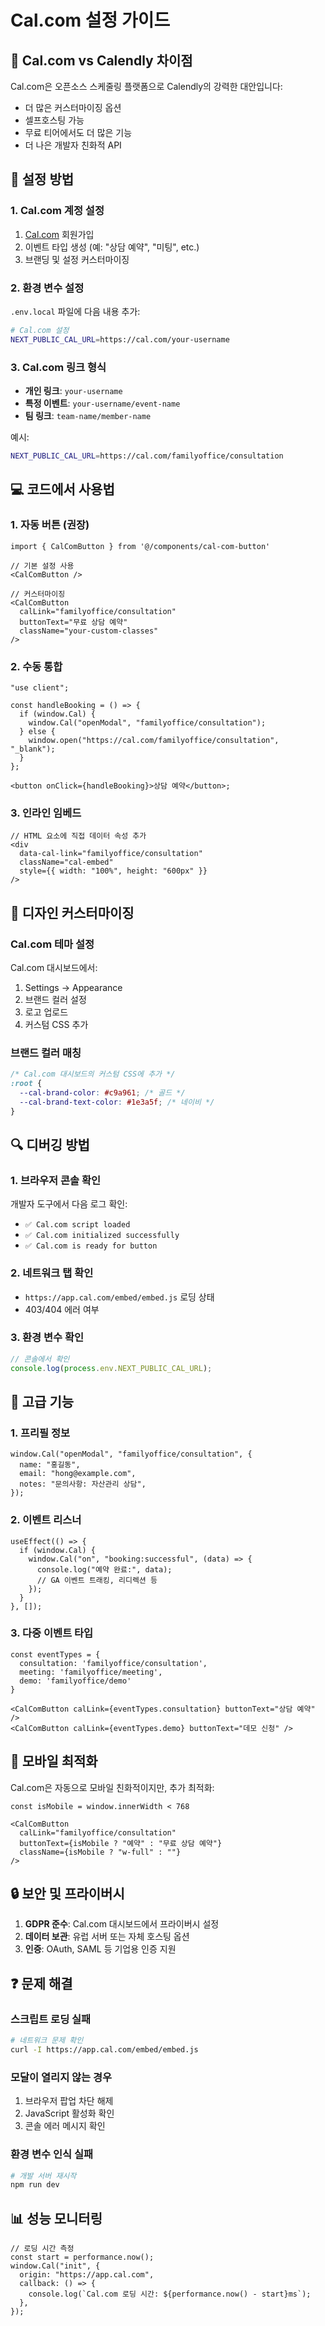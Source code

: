 # Cal.com 설정 가이드

## 🎯 **Cal.com vs Calendly 차이점**

Cal.com은 오픈소스 스케줄링 플랫폼으로 Calendly의 강력한 대안입니다:

- 더 많은 커스터마이징 옵션
- 셀프호스팅 가능
- 무료 티어에서도 더 많은 기능
- 더 나은 개발자 친화적 API

## 🔧 **설정 방법**

### 1. **Cal.com 계정 설정**

1. [Cal.com](https://cal.com) 회원가입
2. 이벤트 타입 생성 (예: "상담 예약", "미팅", etc.)
3. 브랜딩 및 설정 커스터마이징

### 2. **환경 변수 설정**

`.env.local` 파일에 다음 내용 추가:

```bash
# Cal.com 설정
NEXT_PUBLIC_CAL_URL=https://cal.com/your-username
```

### 3. **Cal.com 링크 형식**

- **개인 링크**: `your-username`
- **특정 이벤트**: `your-username/event-name`
- **팀 링크**: `team-name/member-name`

예시:

```bash
NEXT_PUBLIC_CAL_URL=https://cal.com/familyoffice/consultation
```

## 💻 **코드에서 사용법**

### 1. **자동 버튼 (권장)**

```tsx
import { CalComButton } from '@/components/cal-com-button'

// 기본 설정 사용
<CalComButton />

// 커스터마이징
<CalComButton
  calLink="familyoffice/consultation"
  buttonText="무료 상담 예약"
  className="your-custom-classes"
/>
```

### 2. **수동 통합**

```tsx
"use client";

const handleBooking = () => {
  if (window.Cal) {
    window.Cal("openModal", "familyoffice/consultation");
  } else {
    window.open("https://cal.com/familyoffice/consultation", "_blank");
  }
};

<button onClick={handleBooking}>상담 예약</button>;
```

### 3. **인라인 임베드**

```tsx
// HTML 요소에 직접 데이터 속성 추가
<div
  data-cal-link="familyoffice/consultation"
  className="cal-embed"
  style={{ width: "100%", height: "600px" }}
/>
```

## 🎨 **디자인 커스터마이징**

### Cal.com 테마 설정

Cal.com 대시보드에서:

1. Settings → Appearance
2. 브랜드 컬러 설정
3. 로고 업로드
4. 커스텀 CSS 추가

### 브랜드 컬러 매칭

```css
/* Cal.com 대시보드의 커스텀 CSS에 추가 */
:root {
  --cal-brand-color: #c9a961; /* 골드 */
  --cal-brand-text-color: #1e3a5f; /* 네이비 */
}
```

## 🔍 **디버깅 방법**

### 1. **브라우저 콘솔 확인**

개발자 도구에서 다음 로그 확인:

- `✅ Cal.com script loaded`
- `✅ Cal.com initialized successfully`
- `✅ Cal.com is ready for button`

### 2. **네트워크 탭 확인**

- `https://app.cal.com/embed/embed.js` 로딩 상태
- 403/404 에러 여부

### 3. **환경 변수 확인**

```javascript
// 콘솔에서 확인
console.log(process.env.NEXT_PUBLIC_CAL_URL);
```

## 🚀 **고급 기능**

### 1. **프리필 정보**

```tsx
window.Cal("openModal", "familyoffice/consultation", {
  name: "홍길동",
  email: "hong@example.com",
  notes: "문의사항: 자산관리 상담",
});
```

### 2. **이벤트 리스너**

```tsx
useEffect(() => {
  if (window.Cal) {
    window.Cal("on", "booking:successful", (data) => {
      console.log("예약 완료:", data);
      // GA 이벤트 트래킹, 리디렉션 등
    });
  }
}, []);
```

### 3. **다중 이벤트 타입**

```tsx
const eventTypes = {
  consultation: 'familyoffice/consultation',
  meeting: 'familyoffice/meeting',
  demo: 'familyoffice/demo'
}

<CalComButton calLink={eventTypes.consultation} buttonText="상담 예약" />
<CalComButton calLink={eventTypes.demo} buttonText="데모 신청" />
```

## 📱 **모바일 최적화**

Cal.com은 자동으로 모바일 친화적이지만, 추가 최적화:

```tsx
const isMobile = window.innerWidth < 768

<CalComButton
  calLink="familyoffice/consultation"
  buttonText={isMobile ? "예약" : "무료 상담 예약"}
  className={isMobile ? "w-full" : ""}
/>
```

## 🔒 **보안 및 프라이버시**

1. **GDPR 준수**: Cal.com 대시보드에서 프라이버시 설정
2. **데이터 보관**: 유럽 서버 또는 자체 호스팅 옵션
3. **인증**: OAuth, SAML 등 기업용 인증 지원

## ❓ **문제 해결**

### 스크립트 로딩 실패

```bash
# 네트워크 문제 확인
curl -I https://app.cal.com/embed/embed.js
```

### 모달이 열리지 않는 경우

1. 브라우저 팝업 차단 해제
2. JavaScript 활성화 확인
3. 콘솔 에러 메시지 확인

### 환경 변수 인식 실패

```bash
# 개발 서버 재시작
npm run dev
```

## 📊 **성능 모니터링**

```tsx
// 로딩 시간 측정
const start = performance.now();
window.Cal("init", {
  origin: "https://app.cal.com",
  callback: () => {
    console.log(`Cal.com 로딩 시간: ${performance.now() - start}ms`);
  },
});
```
